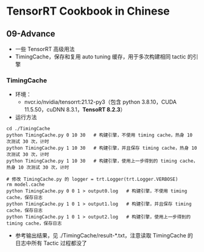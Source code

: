 # TensorRT Cookbook in Chinese

## 09-Advance
+ 一些 TensorRT 高级用法
+ TimingCache，保存和复用 auto tuning 缓存，用于多次构建相同 tactic 的引擎

### TimingCache
+ 环境：
    - nvcr.io/nvidia/tensorrt:21.12-py3（包含 python 3.8.10，CUDA 11.5.50，cuDNN 8.3.1，**TensoRT 8.2.3**）
+ 运行方法
```shell
cd ./TimingCache
python TimingCache.py 0 10 30   # 构建引擎，不使用 timing cache，热身 10 次测试 30 次，计时
python TimingCache.py 1 10 30   # 构建引擎，并且保存 timing cache，热身 10 次测试 30 次，计时
python TimingCache.py 1 10 30   # 构建引擎，使用上一步得到的 timing cache，热身 10 次测试 30 次，计时

# 修改 TimingCache.py 的 logger = trt.Logger(trt.Logger.VERBOSE)
rm model.cache
python TimingCache.py 0 0 1 > output0.log   # 构建引擎，不使用 timing cache，保存日志
python TimingCache.py 1 0 1 > output1.log   # 构建引擎，并且保存 timing cache，保存日志
python TimingCache.py 1 0 1 > output2.log   # 构建引擎，使用上一步得到的 timing cache，保存日志
```
+ 参考输出结果，见 ./TimingCache/result-*.txt，注意读取 TimingCache 的日志中所有 Tactic 过程都没了

